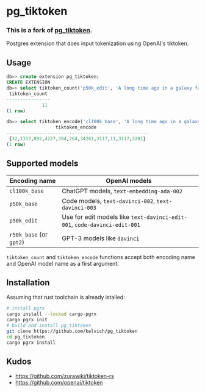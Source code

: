# pg_tiktoken

### **This is a fork of [pg_tiktoken](https://github.com/kelvich/pg_tiktoken).**

Postgres extension that does input tokenization using OpenAI's tiktoken.

## Usage

```sql
db=> create extension pg_tiktoken;
CREATE EXTENSION
db=> select tiktoken_count('p50k_edit', 'A long time ago in a galaxy far, far away');
 tiktoken_count 
----------------
             11
(1 row)

db=> select tiktoken_encode('cl100k_base', 'A long time ago in a galaxy far, far away');
                  tiktoken_encode                   
----------------------------------------------------
 {32,1317,892,4227,304,264,34261,3117,11,3117,3201}
(1 row)
```

## Supported models


| Encoding name           | OpenAI models                                       |
|-------------------------|-----------------------------------------------------|
| `cl100k_base`           | ChatGPT models, `text-embedding-ada-002`            |
| `p50k_base`             | Code models, `text-davinci-002`, `text-davinci-003` |
| `p50k_edit`             | Use for edit models like `text-davinci-edit-001`, `code-davinci-edit-001` |
| `r50k_base` (or `gpt2`) | GPT-3 models like `davinci`                         |

`tiktoken_count` and `tiktoken_encode` functions accept both encoding name and OpenAI model name as a first argument.


## Installation

Assuming that rust toolchain is already istalled:

```sh
# install pgrx
cargo install --locked cargo-pgrx
cargo pgrx init
# build and install pg_tiktoken
git clone https://github.com/kelvich/pg_tiktoken
cd pg_tiktoken
cargo pgrx install
```

## Kudos

- https://github.com/zurawiki/tiktoken-rs
- https://github.com/openai/tiktoken
